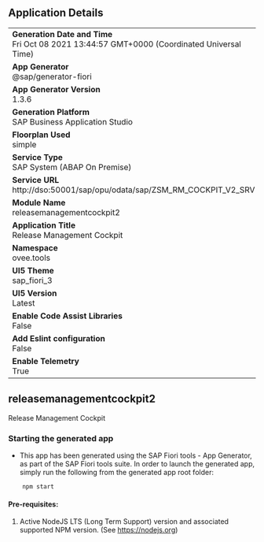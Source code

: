 ## Application Details
|               |
| ------------- |
|**Generation Date and Time**<br>Fri Oct 08 2021 13:44:57 GMT+0000 (Coordinated Universal Time)|
|**App Generator**<br>@sap/generator-fiori|
|**App Generator Version**<br>1.3.6|
|**Generation Platform**<br>SAP Business Application Studio|
|**Floorplan Used**<br>simple|
|**Service Type**<br>SAP System (ABAP On Premise)|
|**Service URL**<br>http://dso:50001/sap/opu/odata/sap/ZSM_RM_COCKPIT_V2_SRV
|**Module Name**<br>releasemanagementcockpit2|
|**Application Title**<br>Release Management Cockpit|
|**Namespace**<br>ovee.tools|
|**UI5 Theme**<br>sap_fiori_3|
|**UI5 Version**<br>Latest|
|**Enable Code Assist Libraries**<br>False|
|**Add Eslint configuration**<br>False|
|**Enable Telemetry**<br>True|

## releasemanagementcockpit2

Release Management Cockpit

### Starting the generated app

-   This app has been generated using the SAP Fiori tools - App Generator, as part of the SAP Fiori tools suite.  In order to launch the generated app, simply run the following from the generated app root folder:

```
    npm start
```

#### Pre-requisites:

1. Active NodeJS LTS (Long Term Support) version and associated supported NPM version.  (See https://nodejs.org)


